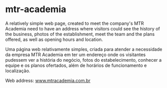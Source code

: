 # mtr-academia

A relatively simple web page, created to meet the company's MTR Academia need to have an address where visitors could see the history of the business, photos of the establishment, meet the team and the plans offered, as well as opening hours and location.

Uma página web relativamente simples, criada para atender a necessidade da empresa MTR Academia em ter um endereço onde os visitantes pudessem ver a história do negócio, fotos do estabelecimento, conhecer a equipe e os planos ofertados, além de horários de funcionamento e localização.

Web address: www.mtracademia.com.br
